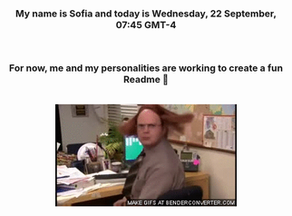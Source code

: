 


<div align="center">
<h3 >My name is Sofia and today is Wednesday, 22 September, 07:45 GMT-4</h3><br>
<h3 >For now, me and my personalities are working to create a fun Readme 👋
</h3><br>
<img src='img/dwight.gif' alt='working...'/>
</div>

